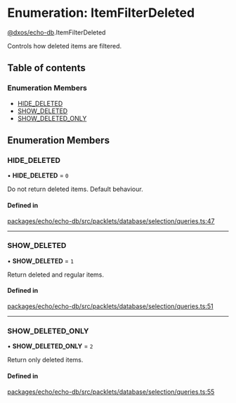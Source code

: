 # Enumeration: ItemFilterDeleted

[@dxos/echo-db](../modules/dxos_echo_db.md).ItemFilterDeleted

Controls how deleted items are filtered.

## Table of contents

### Enumeration Members

- [HIDE\_DELETED](dxos_echo_db.ItemFilterDeleted.md#hide_deleted)
- [SHOW\_DELETED](dxos_echo_db.ItemFilterDeleted.md#show_deleted)
- [SHOW\_DELETED\_ONLY](dxos_echo_db.ItemFilterDeleted.md#show_deleted_only)

## Enumeration Members

### HIDE\_DELETED

• **HIDE\_DELETED** = ``0``

Do not return deleted items. Default behaviour.

#### Defined in

[packages/echo/echo-db/src/packlets/database/selection/queries.ts:47](https://github.com/dxos/dxos/blob/e3b936721/packages/echo/echo-db/src/packlets/database/selection/queries.ts#L47)

___

### SHOW\_DELETED

• **SHOW\_DELETED** = ``1``

Return deleted and regular items.

#### Defined in

[packages/echo/echo-db/src/packlets/database/selection/queries.ts:51](https://github.com/dxos/dxos/blob/e3b936721/packages/echo/echo-db/src/packlets/database/selection/queries.ts#L51)

___

### SHOW\_DELETED\_ONLY

• **SHOW\_DELETED\_ONLY** = ``2``

Return only deleted items.

#### Defined in

[packages/echo/echo-db/src/packlets/database/selection/queries.ts:55](https://github.com/dxos/dxos/blob/e3b936721/packages/echo/echo-db/src/packlets/database/selection/queries.ts#L55)
